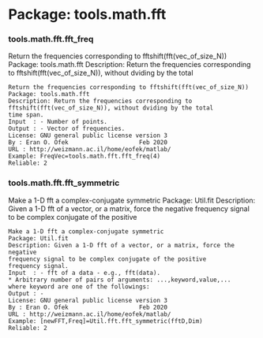 # Package: tools.math.fft


### tools.math.fft.fft_freq

Return the frequencies corresponding to fftshift(fft(vec_of_size_N)) Package: tools.math.fft Description: Return the frequencies corresponding to fftshift(fft(vec_of_size_N)), without dviding by the total


    
    Return the frequencies corresponding to fftshift(fft(vec_of_size_N))  
    Package: tools.math.fft  
    Description: Return the frequencies corresponding to  
    fftshift(fft(vec_of_size_N)), without dviding by the total  
    time span.  
    Input  : - Number of points.  
    Output : - Vector of frequencies.  
    License: GNU general public license version 3  
    By : Eran O. Ofek                    Feb 2020  
    URL : http://weizmann.ac.il/home/eofek/matlab/  
    Example: FreqVec=tools.math.fft.fft_freq(4)  
    Reliable: 2  
      
      
      
### tools.math.fft.fft_symmetric

Make a 1-D fft a complex-conjugate symmetric Package: Util.fit Description: Given a 1-D fft of a vector, or a matrix, force the negative frequency signal to be complex conjugate of the positive


    
    Make a 1-D fft a complex-conjugate symmetric  
    Package: Util.fit  
    Description: Given a 1-D fft of a vector, or a matrix, force the negative  
    frequency signal to be complex conjugate of the positive  
    frequency signal.  
    Input  : - fft of a data - e.g., fft(data).  
    * Arbitrary number of pairs of arguments: ...,keyword,value,...  
    where keyword are one of the followings:  
    Output : -  
    License: GNU general public license version 3  
    By : Eran O. Ofek                    Feb 2020  
    URL : http://weizmann.ac.il/home/eofek/matlab/  
    Example: [newFFT,Freq]=Util.fft.fft_symmetric(fftD,Dim)  
    Reliable: 2  
      
      
      
      
